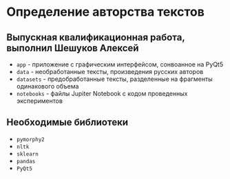 # Определение авторства текстов
## Выпускная квалификационная работа, выполнил Шешуков Алексей

* `app` - приложение с графическим интерфейсом, сонвоанное на PyQt5
* `data` - необработанные тексты, произведения русских авторов
* `datasets` - предобработанные тексты, разделенные на фрагменты одинакового объема
* `notebooks` - файлы Jupiter Notebook с кодом проведенных экспериментов

## Необходимые библиотеки

- `pymorphy2`
- `nltk`
- `sklearn`
- `pandas`
- `PyQt5`

